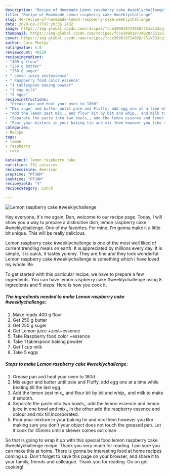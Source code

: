 ```yaml
---
description: "Recipe of Homemade Lemon raspberry cake #weeklychallenge"
title: "Recipe of Homemade Lemon raspberry cake #weeklychallenge"
slug: 46-recipe-of-homemade-lemon-raspberry-cake-weeklychallenge
date: 2020-08-27T07:29:36.243Z
image: https://img-global.cpcdn.com/recipes/fcce399819724028/751x532cq70/lemon-raspberry-cake-weeklychallenge-recipe-main-photo.jpg
thumbnail: https://img-global.cpcdn.com/recipes/fcce399819724028/751x532cq70/lemon-raspberry-cake-weeklychallenge-recipe-main-photo.jpg
cover: https://img-global.cpcdn.com/recipes/fcce399819724028/751x532cq70/lemon-raspberry-cake-weeklychallenge-recipe-main-photo.jpg
author: Cora Phelps
ratingvalue: 4.8
reviewcount: 46520
recipeingredient:
- "400 g flour"
- "250 g butter"
- "250 g suger"
- " Lemon juice zestessence"
- " Raspberry food color essence"
- "1 tablespoon baking powder"
- "1 cup milk"
- "5 eggs"
recipeinstructions:
- "Grease pan and heat your oven to 180d"
- "Mix suger and butter until pale and Fluffy, add egg one at a time while beating till the last egg."
- "Add the lemon zest mix,, and flour bit by bit and whip,, and milk to make it smooth."
- "Separate the paste into two bowls,, add the lemon essence and lemon juice in one bowl and mix,, in the other add the raspberry essence and colour and mix till incorporated."
- "Pour your mixture in your baking tin and mix them however you like making sure you don&#39;t your object does not touch the greased pan. Let it cook for 45mins until a skewer comes out clean"
categories:
- Recipe
tags:
- lemon
- raspberry
- cake

katakunci: lemon raspberry cake 
nutrition: 251 calories
recipecuisine: American
preptime: "PT36M"
cooktime: "PT39M"
recipeyield: "4"
recipecategory: Lunch

---
```



![Lemon raspberry cake #weeklychallenge](https://img-global.cpcdn.com/recipes/fcce399819724028/751x532cq70/lemon-raspberry-cake-weeklychallenge-recipe-main-photo.jpg)

Hey everyone, it's me again, Dan, welcome to our recipe page. Today, I will show you a way to prepare a distinctive dish, lemon raspberry cake #weeklychallenge. One of my favorites. For mine, I'm gonna make it a little bit unique. This will be really delicious.

Lemon raspberry cake #weeklychallenge is one of the most well liked of current trending meals on earth. It is appreciated by millions every day. It is simple, it is quick, it tastes yummy. They are fine and they look wonderful. Lemon raspberry cake #weeklychallenge is something which I have loved my whole life.




To get started with this particular recipe, we have to prepare a few ingredients. You can have lemon raspberry cake #weeklychallenge using 8 ingredients and 5 steps. Here is how you cook it.

<!--inarticleads1-->

##### The ingredients needed to make Lemon raspberry cake #weeklychallenge:

1. Make ready 400 g flour
1. Get 250 g butter
1. Get 250 g suger
1. Get  Lemon juice +zest+essence
1. Take  Raspberry food color +essence
1. Take 1 tablespoon baking powder
1. Get 1 cup milk
1. Take 5 eggs




<!--inarticleads2-->

##### Steps to make Lemon raspberry cake #weeklychallenge:

1. Grease pan and heat your oven to 180d
1. Mix suger and butter until pale and Fluffy, add egg one at a time while beating till the last egg.
1. Add the lemon zest mix,, and flour bit by bit and whip,, and milk to make it smooth.
1. Separate the paste into two bowls,, add the lemon essence and lemon juice in one bowl and mix,, in the other add the raspberry essence and colour and mix till incorporated.
1. Pour your mixture in your baking tin and mix them however you like making sure you don&#39;t your object does not touch the greased pan. Let it cook for 45mins until a skewer comes out clean




So that is going to wrap it up with this special food lemon raspberry cake #weeklychallenge recipe. Thank you very much for reading. I am sure you can make this at home. There is gonna be interesting food at home recipes coming up. Don't forget to save this page on your browser, and share it to your family, friends and colleague. Thank you for reading. Go on get cooking!
